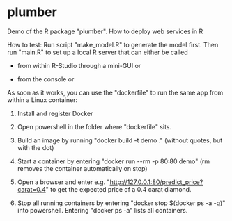 # plumber
Demo of the R package "plumber". How to deploy web services in R

How to test: Run script "make_model.R" to generate the model first. Then run "main.R" to set up a local R server that can either be called

- from within R-Studio through a mini-GUI or

- from the console or

As soon as it works, you can use the "dockerfile" to run the same app from within a Linux container:

1. Install and register Docker

2. Open powershell in the folder where "dockerfile" sits.

3. Build an image by running "docker build -t demo ." (without quotes, but with the dot)

4. Start a container by entering "docker run --rm -p 80:80 demo" (rm removes the container automatically on stop)

5. Open a browser and enter e.g. "http://127.0.0.1:80/predict_price?carat=0.4" to get the expected price of a 0.4 carat diamond.

6. Stop all running containers by entering "docker stop $(docker ps -a -q)" into powershell. Entering "docker ps -a" lists all containers.


